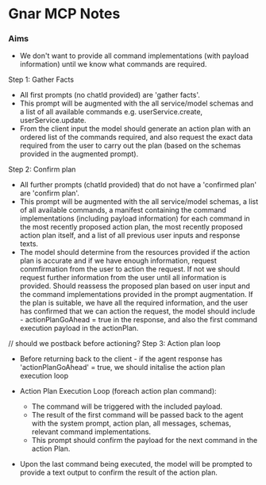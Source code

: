 # Gnar MCP Notes

### Aims

- We don't want to provide all command implementations (with payload information) until we know what commands are required.

Step 1: Gather Facts

- All first prompts (no chatId provided) are 'gather facts'.
- This prompt will be augmented with the all service/model schemas and a list of all available commands e.g. userService.create, userService.update.
- From the client input the model should generate an action plan with an ordered list of the commands required, and also request the exact data required from the user to carry out the plan (based on the schemas provided in the augmented prompt).

Step 2: Confirm plan

- All further prompts (chatId provided) that do not have a 'confirmed plan' are 'confirm plan'.
- This prompt will be augmented with the all service/model schemas, a list of all available commands, a manifest containing the command implementations (including payload information) for each command in the most recently proposed action plan, the most recently proposed action plan itself, and a list of all previous user inputs and response texts.
- The model should determine from the resources provided if the action plan is accurate and if we have enough information, request conmfirmation from the user to action the request. If not we should request further information from the user until all information is provided. Should reassess the proposed plan based on user input and the command implementations provided in the prompt augmentation. If the plan is suitable, we have all the required information, and the user has confirmed that we can action the request, the model should include - actionPlanGoAhead = true in the response, and also the first command execution payload in the actionPlan.


// should we postback before actioning?
Step 3: Action plan loop
- Before returning back to the client - if the agent response has 'actionPlanGoAhead' = true, we should initalise the action plan execution loop
- Action Plan Execution Loop (foreach action plan command):
    - The command will be triggered with the included payload.
    - The result of the first command will be passed back to the agent with the system prompt, action plan, all messages, schemas, relevant command implementations.
    - This prompt should confirm the payload for the next command in the action Plan.
    
- Upon the last command being executed, the model will be prompted to provide a text output to confirm the result of the action plan.
